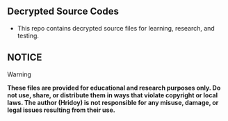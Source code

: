 ## Decrypted Source Codes
- This repo contains decrypted source files for learning, research, and testing.

## NOTICE
> [!WARNING]
> **These files are provided for educational and research purposes only. Do not use, share, or distribute them in ways that violate copyright or local laws. The author (Hridoy) is not responsible for any misuse, damage, or legal issues resulting from their use.**
